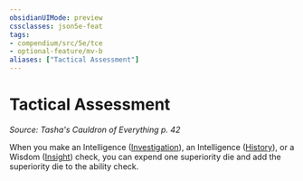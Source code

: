 ```yaml
---
obsidianUIMode: preview
cssclasses: json5e-feat
tags:
- compendium/src/5e/tce
- optional-feature/mv-b
aliases: ["Tactical Assessment"]
---
```

# Tactical Assessment
*Source: Tasha's Cauldron of Everything p. 42*  

When you make an Intelligence ([Investigation](/Systems/5e/rules/skills.md#Investigation)), an Intelligence ([History](/Systems/5e/rules/skills.md#History)), or a Wisdom ([Insight](/Systems/5e/rules/skills.md#Insight)) check, you can expend one superiority die and add the superiority die to the ability check.